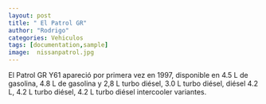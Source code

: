 ```yaml
---
layout: post
title: " El Patrol GR"
author: "Rodrigo"
categories: Vehiculos
tags: [documentation,sample]
image:  nissanpatrol.jpg
---
```


El Patrol GR Y61 apareció por primera vez en 1997, disponible en 4.5 L de gasolina, 4.8 L de gasolina y 2,8 L turbo diésel, 3.0 L turbo diésel, diésel 4.2 L, 4.2 L turbo diésel, 4.2 L turbo diésel intercooler variantes.